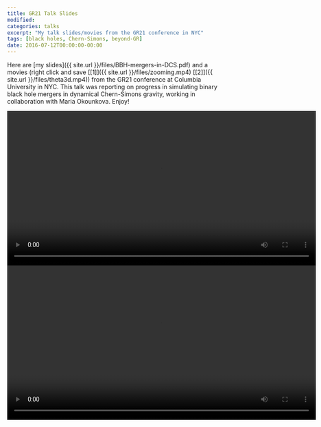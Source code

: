 ```yaml
---
title: GR21 Talk Slides
modified:
categories: talks
excerpt: "My talk slides/movies from the GR21 conference in NYC"
tags: [black holes, Chern-Simons, beyond-GR]
date: 2016-07-12T00:00:00-00:00
---
```


Here are [my slides]({{ site.url }}/files/BBH-mergers-in-DCS.pdf) and
a movies (right click and save
[[1]]({{ site.url }}/files/zooming.mp4)
[[2]]({{ site.url }}/files/theta3d.mp4))
from the GR21 conference at Columbia University in NYC.  This talk
was reporting on progress in simulating binary black hole mergers in
dynamical Chern-Simons gravity,
working in collaboration with Maria Okounkova.
Enjoy!

<video controls style="height:360px;" >
  <source src="{{ site.url }}/files/zooming.webm" type="video/webm">
  <source src="{{ site.url }}/files/zooming.mp4" type="video/mp4">
  Your browser does not support the <code>video</code> element.
</video>

<video controls style="height:360px;" >
  <source src="{{ site.url }}/files/theta3d.webm" type="video/webm">
  <source src="{{ site.url }}/files/theta3d.mp4" type="video/mp4">
  Your browser does not support the <code>video</code> element.
</video>
